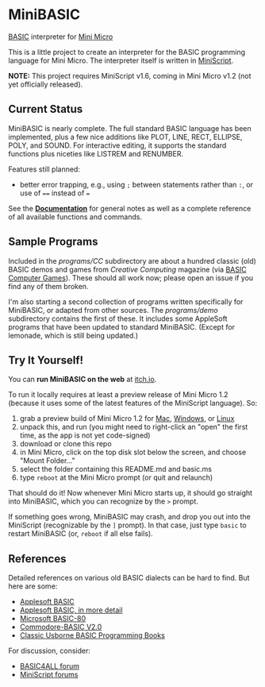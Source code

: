 # MiniBASIC
[BASIC](https://en.wikipedia.org/wiki/BASIC) interpreter for [Mini Micro](https:miniscript.org/MiniMicro/)


This is a little project to create an interpreter for the BASIC programming language for Mini Micro.  The interpreter itself is written in [MiniScript](https://miniscript.org).

**NOTE:** This project requires MiniScript v1.6, coming in Mini Micro v1.2 (not yet officially released).

## Current Status ##

MiniBASIC is nearly complete.  The full standard BASIC language has been implemented, plus a few nice additions like PLOT, LINE, RECT, ELLIPSE, POLY, and SOUND.  For interactive editing, it supports the standard functions plus niceties like LISTREM and RENUMBER.

Features still planned:
  - better error trapping, e.g., using `;` between statements rather than `:`, or use of `==` instead of `=`

See the **[Documentation](DOCUMENTATION.md)** for general notes as well as a complete reference of all available functions and commands.

## Sample Programs

Included in the _programs/CC_ subdirectory are about a hundred classic (old) BASIC demos and games from _Creative Computing_ magazine (via [BASIC Computer Games](https://en.wikipedia.org/wiki/BASIC_Computer_Games)).  These should all work now; please open an issue if you find any of them broken.

I'm also starting a second collection of programs written specifically for MiniBASIC, or adapted from other sources.  The _programs/demo_ subdirectory contains the first of these.  It includes some AppleSoft programs that have been updated to standard MiniBASIC.  (Except for lemonade, which is still being updated.)

## Try It Yourself!

You can **run MiniBASIC on the web** at [itch.io](https://joestrout.itch.io/minibasic).

To run it locally requires at least a preview release of Mini Micro 1.2 (because it uses some of the latest features of the MiniScript language).  So:

1. grab a preview build of Mini Micro 1.2 for [Mac](https://miniscript.org/MiniMicro/preview/minimicro-mac.zip), [Windows](https://miniscript.org/MiniMicro/preview/minimicro-win.zip), or [Linux](https://miniscript.org/MiniMicro/preview/minimicro-linux.tar.gz)
2. unpack this, and run (you might need to right-click an "open" the first time, as the app is not yet code-signed)
3. download or clone this repo
4. in Mini Micro, click on the top disk slot below the screen, and choose "Mount Folder..."
5. select the folder containing this README.md and basic.ms
6. type `reboot` at the Mini Micro prompt (or quit and relaunch)

That should do it!  Now whenever Mini Micro starts up, it should go straight into MiniBASIC, which you can recognize by the `>` prompt.

If something goes wrong, MiniBASIC may crash, and drop you out into the MiniScript (recognizable by the `]` prompt).  In that case, just type `basic` to restart MiniBASIC (or, `reboot` if all else fails).

## References

Detailed references on various old BASIC dialects can be hard to find.  But here are some:

- [Applesoft BASIC](https://www.calormen.com/jsbasic/reference.html)
- [Applesoft BASIC, in more detail](https://mirrors.apple2.org.za/Apple%20II%20Documentation%20Project/Software/Languages/Applesoft%20BASIC/Manuals/Applesoft%20II%20BASIC%20Programming%20Reference%20Manual.pdf)
- [Microsoft BASIC-80](https://usermanual.wiki/Document/BASIC8028MBASIC29ReferenceManual.204768585/view)
- [Commodore-BASIC V2.0](https://www.c64-wiki.com/wiki/C64-Commands)
- [Classic Usborne BASIC Programming Books](https://usborne.com/us/books/computer-and-coding-books)

For discussion, consider:

- [BASIC4ALL forum](http://basic4all.epizy.com/index.php)
- [MiniScript forums](https://forums.miniscript.org/)

